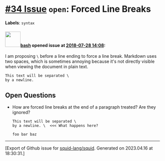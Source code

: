 # [\#34 Issue](https://github.com/squid-lang/squid/issues/34) `open`: Forced Line Breaks
**Labels**: `syntax`


#### <img src="https://avatars.githubusercontent.com/u/4602612?u=15d59e17f4d269bcb853540b70baf7c5b3607241&v=4" width="50">[bash](https://github.com/bash) opened issue at [2018-07-28 14:08](https://github.com/squid-lang/squid/issues/34):

I am proposing `\` before a line ending to force a line break.
Markdown uses two spaces, which is sometimes annoying because it's not directly visible when viewing the document in plain text.

```
This text will be separated \
by a newline.
```

## Open Questions

- How are forced line breaks at the end of a paragraph treated? Are they ignored?
  ```
  This text will be separated \
  by a newline. \  <<< What happens here?

  foo bar baz
  ```




-------------------------------------------------------------------------------



[Export of Github issue for [squid-lang/squid](https://github.com/squid-lang/squid). Generated on 2023.04.16 at 18:30:31.]
